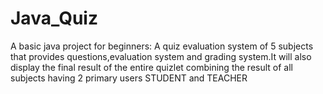 # Java_Quiz
A basic java project for beginners: A quiz evaluation system of 5 subjects that provides questions,evaluation system and grading system.It will also display the final result of the entire quizlet combining the result of all subjects having 2 primary users STUDENT and TEACHER
